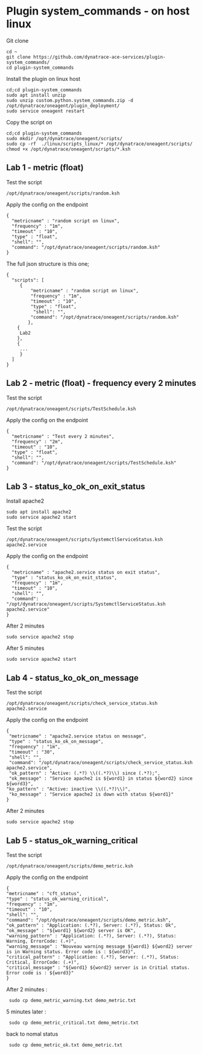 # Plugin system_commands - on host linux

Git clone

    cd ~
    git clone https://github.com/dynatrace-ace-services/plugin-system_commands/
    cd plugin-system_commands
   
 
Install the plugin on linux host
   
    cd;cd plugin-system_commands
    sudo apt install unzip
    sudo unzip custom.python.system_commands.zip -d /opt/dynatrace/oneagent/plugin_deployment/
    sudo service oneagent restart

Copy the script on

    cd;cd plugin-system_commands
    sudo mkdir /opt/dynatrace/oneagent/scripts/
    sudo cp -rf  ./linux/scripts_linux/* /opt/dynatrace/oneagent/scripts/
    chmod +x /opt/dynatrace/oneagent/scripts/*.ksh

## Lab 1 - metric (float)
Test the script
  
    /opt/dynatrace/oneagent/scripts/random.ksh
    
Apply the config on the endpoint
  
    {
      "metricname" : "random script on linux",
      "frequency" : "1m",
      "timeout" : "10",
      "type" : "float",
      "shell": "",
      "command": "/opt/dynatrace/oneagent/scripts/random.ksh"
    }
    
The full json structure is this one; 

	{
	  "scripts": [
		 {
     		 "metricname" : "random script on linux",
      		 "frequency" : "1m",
      		 "timeout" : "10",
      		 "type" : "float",
     		  "shell": "",
      		 "command": "/opt/dynatrace/oneagent/scripts/random.ksh"
    		},
		{
		 Lab2	
		},
		{
		 ...
		 }
	  ]
	}
    
## Lab 2 - metric (float) - frequency every 2 minutes
Test the script
  
    /opt/dynatrace/oneagent/scripts/TestSchedule.ksh

Apply the config on the endpoint

    {
      "metricname" : "Test every 2 minutes",
      "frequency" : "2m",
      "timeout" : "10",
      "type" : "float",
      "shell": "",
      "command": "/opt/dynatrace/oneagent/scripts/TestSchedule.ksh"
    }

## Lab 3 - status_ko_ok_on_exit_status

Install apache2 

    sudo apt install apache2
    sudo service apache2 start

Test the script

    /opt/dynatrace/oneagent/scripts/SystemctlServiceStatus.ksh apache2.service
  
Apply the config on the endpoint

    {
      "metricname" : "apache2.service status on exit status",
      "type" : "status_ko_ok_on_exit_status",
      "frequency" : "1m",
      "timeout" : "10",
      "shell": "",
      "command": "/opt/dynatrace/oneagent/scripts/SystemctlServiceStatus.ksh apache2.service"
    }

After 2 minutes 

    sudo service apache2 stop
    
After 5 minutes 

    sudo service apache2 start

## Lab 4 - status_ko_ok_on_message

Test the script

    /opt/dynatrace/oneagent/scripts/check_service_status.ksh apache2.service
  
Apply the config on the endpoint

    {
     "metricname" : "apache2.service status on message",
     "type" : "status_ko_ok_on_message",
     "frequency" : "1m",
     "timeout" : "30",
     "shell": "",
     "command": "/opt/dynatrace/oneagent/scripts/check_service_status.ksh apache2.service",
     "ok_pattern" : "Active: (.*?) \\((.*?)\\) since (.*?);",
     "ok_message" : "Service apache2 is ${word1} in status ${word2} since ${word3}",
    "ko_pattern" : "Active: inactive \\((.*?)\\)",
     "ko_message" : "Service apache2 is down with status ${word1}"
    }

After 2 minutes 

    sudo service apache2 stop

## Lab 5 - status_ok_warning_critical

Test the script

    /opt/dynatrace/oneagent/scripts/demo_metric.ksh
    
Apply the config on the endpoint

    {
	"metricname" : "cft_status",
	"type" : "status_ok_warning_critical",
	"frequency" : "1m",
	"timeout" : "10",
	"shell": "",
	"command": "/opt/dynatrace/oneagent/scripts/demo_metric.ksh",
	"ok_pattern" : "Application: (.*?), Server: (.*?), Status: Ok",
	"ok_message" : "${word1} ${word2} server is OK",
	"warning_pattern" : "Application: (.*?), Server: (.*?), Status: Warning, ErrorCode: (.+)",
	"warning_message" : "Nouveau warning message ${word1} ${word2} server is in Warning status. Error code is : ${word3}",
	"critical_pattern" : "Application: (.*?), Server: (.*?), Status: Critical, ErrorCode: (.+)",
	"critical_message" : "${word1} ${word2} server is in Critial status. Error code is : ${word3}"
    }
    
After 2 minutes : 

     sudo cp demo_metric_warning.txt demo_metric.txt
     
5 minutes later :

     sudo cp demo_metric_critical.txt demo_metric.txt
     
back to nomal status
 
     sudo cp demo_metric_ok.txt demo_metric.txt
 
    
